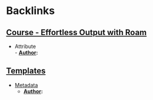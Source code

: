 
# Backlinks
## [Course - Effortless Output with Roam](<Course - Effortless Output with Roam.md>)
- Attribute  
                - **[Author](<Author.md>):**

## [Templates](<Templates.md>)
- [Metadata](<Metadata.md>)
    - **[Author](<Author.md>):**

